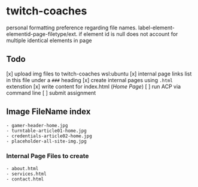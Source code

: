 # twitch-coaches

personal formatting preference regarding file names. 
label-element-elementid-page-filetype/ext. if element id is null does not account for multiple identical elements in page

## Todo
[x] upload img files to twitch-coaches wsl:ubuntu
[x] internal page links list in this file under a `###` heading
[x] create internal pages using `.html` extenstion
[x] write content for index.html (*Home Page*)
[ ] run ACP via command line
[ ] submit assignment

## Image FileName index
    - gamer-header-home.jpg
    - turntable-article01-home.jpg
    - credentials-article02-home.jpg
    - placeholder-all-site-img.jpg
    

### Internal Page Files to create
    - about.html
    - services.html
    - contact.html